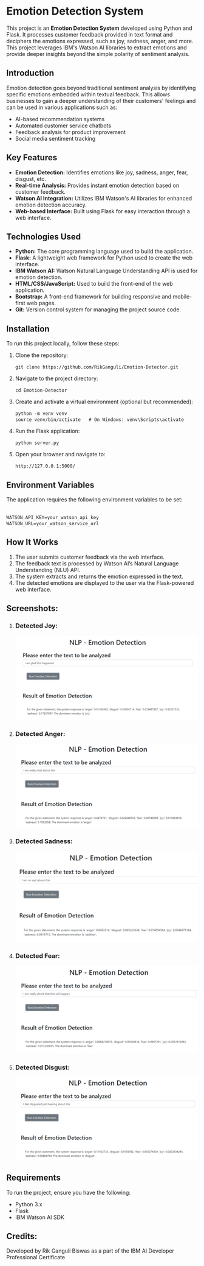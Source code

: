 
<h1>Emotion Detection System</h1>

<p>
    This project is an <strong>Emotion Detection System</strong> developed using Python and Flask. 
    It processes customer feedback provided in text format and deciphers the emotions expressed, such as joy, sadness, anger, and more. 
    This project leverages IBM's Watson AI libraries to extract emotions and provide deeper insights beyond the simple polarity of sentiment analysis.
</p>

<h2>Introduction</h2>

<p>
    Emotion detection goes beyond traditional sentiment analysis by identifying specific emotions embedded within textual feedback. 
    This allows businesses to gain a deeper understanding of their customers' feelings and can be used in various applications such as:
</p>

<ul>
    <li>AI-based recommendation systems</li>
    <li>Automated customer service chatbots</li>
    <li>Feedback analysis for product improvement</li>
    <li>Social media sentiment tracking</li>
</ul>

<h2>Key Features</h2>

<ul>
    <li><strong>Emotion Detection:</strong> Identifies emotions like joy, sadness, anger, fear, disgust, etc.</li>
    <li><strong>Real-time Analysis:</strong> Provides instant emotion detection based on customer feedback.</li>
    <li><strong>Watson AI Integration:</strong> Utilizes IBM Watson's AI libraries for enhanced emotion detection accuracy.</li>
    <li><strong>Web-based Interface:</strong> Built using Flask for easy interaction through a web interface.</li>
</ul>

<h2>Technologies Used</h2>

<ul>
    <li><strong>Python:</strong> The core programming language used to build the application.</li>
    <li><strong>Flask:</strong> A lightweight web framework for Python used to create the web interface.</li>
    <li><strong>IBM Watson AI:</strong> Watson Natural Language Understanding API is used for emotion detection.</li>
    <li><strong>HTML/CSS/JavaScript:</strong> Used to build the front-end of the web application.</li>
    <li><strong>Bootstrap:</strong> A front-end framework for building responsive and mobile-first web pages.</li>
    <li><strong>Git:</strong> Version control system for managing the project source code.</li>
</ul>


<h2>Installation</h2>

<p>To run this project locally, follow these steps:</p>

<ol>
    <li>Clone the repository:
        <pre><code>git clone https://github.com/RikGanguli/Emotion-Detector.git</code></pre>
    </li>
    <li>Navigate to the project directory:
        <pre><code>cd Emotion-Detector</code></pre>
    </li>
    <li>Create and activate a virtual environment (optional but recommended):
        <pre><code>python -m venv venv
source venv/bin/activate   # On Windows: venv\Scripts\activate</code></pre>
    </li>
    <li>Run the Flask application:
        <pre><code>python server.py</code></pre>
    </li>
    <li>Open your browser and navigate to:
        <pre><code>http://127.0.0.1:5000/</code></pre>
    </li>
</ol>

<h2>Environment Variables</h2>

<p>
    The application requires the following environment variables to be set:
</p>

<pre><code>
WATSON_API_KEY=your_watson_api_key
WATSON_URL=your_watson_service_url
</code></pre>

<h2>How It Works</h2>

<ol>
    <li>The user submits customer feedback via the web interface.</li>
    <li>The feedback text is processed by Watson AI’s Natural Language Understanding (NLU) API.</li>
    <li>The system extracts and returns the emotion expressed in the text.</li>
    <li>The detected emotions are displayed to the user via the Flask-powered web interface.</li>
</ol>

<h2>Screenshots:</h2>
<ol>
  <li>
    <h3>Detected Joy:</h3>
    <img src="ED_joy.png">
  </li>
  <li>
    <h3>Detected Anger:</h3>
    <img src="ED_anger.png">
  </li>
  <li>
    <h3>Detected Sadness:</h3>
    <img src="ED_sadness.png">
  </li>
  <li>
    <h3>Detected Fear:</h3>
    <img src="ED_fear.png">
  </li>
  <li>
    <h3>Detected Disgust:</h3>
    <img src="ED_disgust.png">
  </li>
</ol>

<h2>Requirements</h2>

<p>To run the project, ensure you have the following:</p>

<ul>
    <li>Python 3.x</li>
    <li>Flask</li>
    <li>IBM Watson AI SDK</li>
</ul>

<h2>Credits:</h2>
<p>Developed by Rik Ganguli Biswas as a part of the IBM AI Developer Professional Certificate</p>
